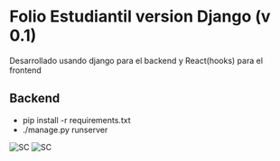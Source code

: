 # Folio Estudiantil version Django (v 0.1)
Desarrollado usando django para el backend y React(hooks) para el frontend

## Backend
- pip install -r requirements.txt
- ./manage.py runserver

![SC](https://raw.githubusercontent.com/marioalbornoz/tesis/master/Screenshot_2020-12-31%20FolioE%20Utem(1).png?token=AIVSQ3CPYIE2GVEXGQWT5MC7652X6)
![SC](https://raw.githubusercontent.com/marioalbornoz/tesis/master/Screenshot_2020-12-31%20FolioE%20Utem.png?token=AIVSQ3DCX2F733H2753KD62765232)
